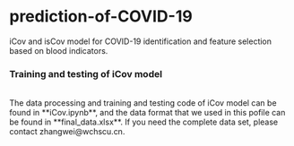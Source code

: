# prediction-of-COVID-19
iCov and isCov model for COVID-19 identification and feature selection based on blood indicators.
<br>
### Training and testing of iCov model
<br>
The data processing and training and testing code of iCov model can be found in **iCov.ipynb**, and the data format that we used in this pofile can be found in **final_data.xlsx**. If you need the complete data set, please contact zhangwei@wchscu.cn.
